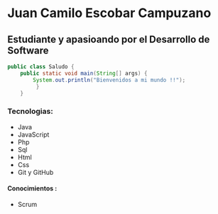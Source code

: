# Juan Camilo Escobar Campuzano

## Estudiante y apasioando por el Desarrollo de Software

```java
public class Saludo {
    public static void main(String[] args) {
        System.out.println("Bienvenidos a mi mundo !!");
         }
    }
```

### Tecnologias:

- Java
- JavaScript
- Php
- Sql
- Html
- Css
- Git y GitHub


#### Conocimientos :

- Scrum


